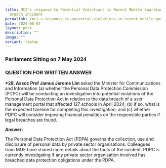 ```yaml
---
title: MCI's response to Potential Violations in Recent Mobile Guardian Data
  Breach Incident
permalink: /mci-s-response-to-potential-violations-in-recent-mobile-guardian-data-breach-incident/
date: 2024-05-07
layout: post
description: ""
image: ""
variant: tiptap
---
```

<h3>Parliament Sitting on 7 May 2024</h3>
<h3>QUESTION FOR WRITTEN ANSWER</h3>
<p><strong>*28. Assoc Prof Jamus Jerome Lim </strong>asked the Minister for
Communications and Information (a) whether the Personal Data Protection
Commission (PDPC) will be conducting an investigation into potential violations
of the Personal Data Protection Act in relation to the data breach of a
user management portal that affected 127 schools in April 2024; (b) if
so, what is the expected timeline for completing this investigation; and
(c) whether PDPC will consider imposing financial penalties on the responsible
parties if legal breaches are found.</p>
<p><strong>Answer:</strong>
</p>
<p>The Personal Data Protection Act (PDPA) governs the collection, use and
disclosure of personal data by private sector organisations. Colleagues
from MOE have shared more details about the facts of the incident. PDPC
is currently investigating if any private sector organisation involved
has breached data protection obligations under the PDPA.</p>